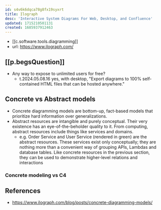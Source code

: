 ```yaml
---
id: s4v6k6dqca78g8fx19syxrt
title: Ilograph
desc: 'Interactive System Diagrams For Web, Desktop, and Confluence'
updated: 1715210501131
created: 1685937912463
---
```


- [[c.software.tools.diagramming]]
- url: https://www.ilograph.com/

## [[p.begsQuestion]]

- Any way to expose to unlimited users for free?
  - t.2024.05.08.16 yes, with desktop, "Export diagrams to 100% self-contained HTML files that can be hosted anywhere."

## Concrete vs Abstract models

- Concrete diagramming models are bottom-up, fact-based models that prioritize hard information over generalizations.
- Abstract resources are intangible and purely conceptual. Their very existence has an eye-of-the-beholder quality to it. From computing, abstract resources include things like services and domains. 
  - e.g. Order Service and User Service (rendered in green) are the abstract resources. These services exist only conceptually; they are nothing more than a convenient way of grouping APIs, Lambdas and database tables. Like concrete resources in the previous section, they can be used to demonstrate higher-level relations and interactions

### Concrete modeling vs C4



## References

- https://www.ilograph.com/blog/posts/concrete-diagramming-models/